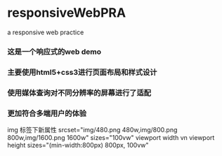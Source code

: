 # responsiveWebPRA
a responsive web practice

### 这是一个响应式的web demo
### 主要使用html5+css3进行页面布局和样式设计
### 使用媒体查询对不同分辨率的屏幕进行了适配
### 更加符合多端用户的体验







img 标签下新属性
srcset="img/480.png 480w,img/800.png 800w,img/1600.png 1600w"
sizes="100vw" viewport width vn viewport height
sizes="(min-width:800px) 800px, 100vw"




